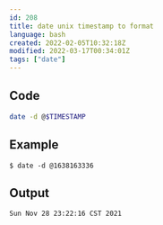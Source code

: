 ```yaml
---
id: 208
title: date unix timestamp to format
language: bash
created: 2022-02-05T10:32:18Z
modified: 2022-03-17T00:34:01Z
tags: ["date"]
---
```


## Code

```bash
date -d @$TIMESTAMP
```

## Example

```
$ date -d @1638163336
```

## Output

```
Sun Nov 28 23:22:16 CST 2021
```

<!-- end -->

